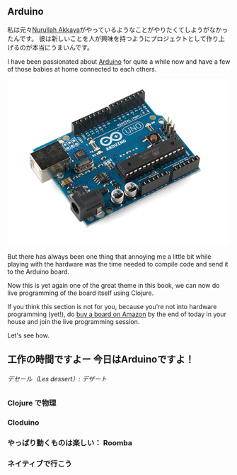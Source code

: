 ## Arduino

私は元々[Nurullah Akkaya](https://github.com/nakkaya)がやっているようなことがやりたくてしようがなかったんです。 彼は新しいことを人が興味を持つようにプロジェクトとして作り上げるのが本当にうまいんです。

I have been passionated about [Arduino](http://ja.wikipedia.org/wiki/Arduino) for quite a while now and have a few of those babies at home connected to each others.

![Arduino UNO](../images/chap09/Arduino-UNO.png)

But there has always been one thing that annoying me a little bit while playing with the hardware was the time needed to compile code and send it to the Arduino board.

Now this is yet again one of the great theme in this book, we can now do live programming of the board itself using Clojure.

If you think this section is not for you, because you're not into hardware programming (yet!), do [buy a board on Amazon](http://www.amazon.co.jp/dp/B0044X2E5S) by the end of today in your house and join the live programming session.

Let's see how.


## 工作の時間ですよー 今日はArduinoですよ！
###### デセール（Les dessert）: デザート

### Clojure で物理
### Cloduino
### やっぱり動くものは楽しい： Roomba
### ネイティブで行こう